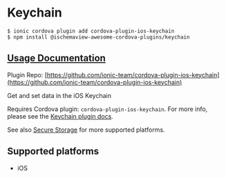 # Keychain

```
$ ionic cordova plugin add cordova-plugin-ios-keychain
$ npm install @ischemaview-awesome-cordova-plugins/keychain
```

## [Usage Documentation](https://danielsogl.gitbook.io/awesome-cordova-plugins/plugins/keychain/)

Plugin Repo: [https://github.com/ionic-team/cordova-plugin-ios-keychain](https://github.com/ionic-team/cordova-plugin-ios-keychain)

Get and set data in the iOS Keychain

Requires Cordova plugin: `cordova-plugin-ios-keychain`. For more info, please see the [Keychain plugin docs](https://github.com/ionic-team/cordova-plugin-ios-keychain).

See also [Secure Storage](https://ionic.io/docs/secure-storage) for more supported platforms.

## Supported platforms

- iOS
  


